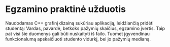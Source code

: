 # Egzamino praktinė užduotis

Naudodamas C++ grafinį dizainą sukūriau aplikaciją, leidžiančią pridėti studentą: Vardas, pavardė, betkoks pažymių skaičius, egzamino įvertis. Taip pat visi šie duomenys gali būti nuskaityti iš failo. Tuomet įgyvendinau funkcionalumą apskaičiuoti studento vidurkį, bei jo pažymių medianą.